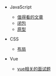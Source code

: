 - JavaScript
  - [值得看的文章](article.md)
  - [闭包](closure.md)
  - [原型](prototype.md)

- CSS
  - [布局](layout.md)
- Vue
  - [vue相关的面试题](test1.md)